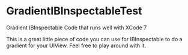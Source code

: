 # GradientIBInspectableTest
Gradient IBInspectable Code that runs well with XCode 7

This is a great little piece of code you can use for IBInspectable to do a gradient for your UIView.  Feel free to play around with it.
